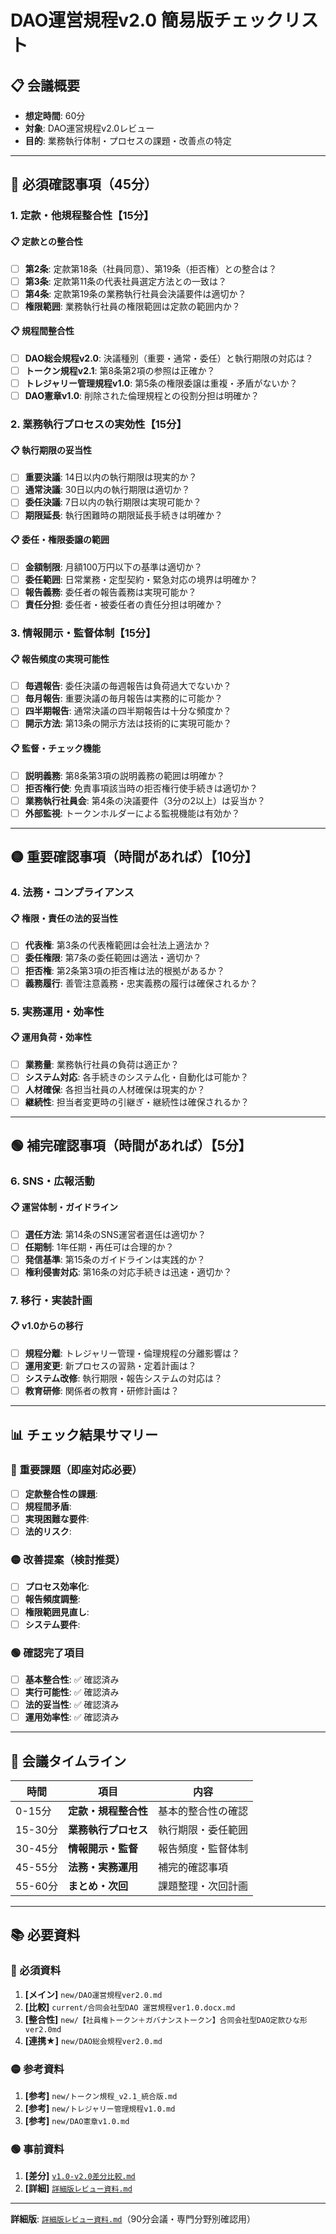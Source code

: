 # DAO運営規程v2.0 簡易版チェックリスト

## 📋 会議概要
- **想定時間**: 60分
- **対象**: DAO運営規程v2.0レビュー
- **目的**: 業務執行体制・プロセスの課題・改善点の特定

---

## 🔴 必須確認事項（45分）

### 1. 定款・他規程整合性【15分】

#### 📋 定款との整合性
- [ ] **第2条**: 定款第18条（社員同意）、第19条（拒否権）との整合は？
- [ ] **第3条**: 定款第11条の代表社員選定方法との一致は？
- [ ] **第4条**: 定款第19条の業務執行社員会決議要件は適切か？
- [ ] **権限範囲**: 業務執行社員の権限範囲は定款の範囲内か？

#### 📋 規程間整合性
- [ ] **DAO総会規程v2.0**: 決議種別（重要・通常・委任）と執行期限の対応は？
- [ ] **トークン規程v2.1**: 第8条第2項の参照は正確か？
- [ ] **トレジャリー管理規程v1.0**: 第5条の権限委譲は重複・矛盾がないか？
- [ ] **DAO憲章v1.0**: 削除された倫理規程との役割分担は明確か？

### 2. 業務執行プロセスの実効性【15分】

#### 📋 執行期限の妥当性
- [ ] **重要決議**: 14日以内の執行期限は現実的か？
- [ ] **通常決議**: 30日以内の執行期限は適切か？
- [ ] **委任決議**: 7日以内の執行期限は実現可能か？
- [ ] **期限延長**: 執行困難時の期限延長手続きは明確か？

#### 📋 委任・権限委譲の範囲
- [ ] **金額制限**: 月額100万円以下の基準は適切か？
- [ ] **委任範囲**: 日常業務・定型契約・緊急対応の境界は明確か？
- [ ] **報告義務**: 委任者の報告義務は実現可能か？
- [ ] **責任分担**: 委任者・被委任者の責任分担は明確か？

### 3. 情報開示・監督体制【15分】

#### 📋 報告頻度の実現可能性
- [ ] **毎週報告**: 委任決議の毎週報告は負荷過大でないか？
- [ ] **毎月報告**: 重要決議の毎月報告は実務的に可能か？
- [ ] **四半期報告**: 通常決議の四半期報告は十分な頻度か？
- [ ] **開示方法**: 第13条の開示方法は技術的に実現可能か？

#### 📋 監督・チェック機能
- [ ] **説明義務**: 第8条第3項の説明義務の範囲は明確か？
- [ ] **拒否権行使**: 免責事項該当時の拒否権行使手続きは適切か？
- [ ] **業務執行社員会**: 第4条の決議要件（3分の2以上）は妥当か？
- [ ] **外部監視**: トークンホルダーによる監視機能は有効か？

---

## 🟡 重要確認事項（時間があれば）【10分】

### 4. 法務・コンプライアンス

#### 📋 権限・責任の法的妥当性
- [ ] **代表権**: 第3条の代表権範囲は会社法上適法か？
- [ ] **委任権限**: 第7条の委任範囲は適法・適切か？
- [ ] **拒否権**: 第2条第3項の拒否権は法的根拠があるか？
- [ ] **義務履行**: 善管注意義務・忠実義務の履行は確保されるか？

### 5. 実務運用・効率性

#### 📋 運用負荷・効率性
- [ ] **業務量**: 業務執行社員の負荷は適正か？
- [ ] **システム対応**: 各手続きのシステム化・自動化は可能か？
- [ ] **人材確保**: 各担当社員の人材確保は現実的か？
- [ ] **継続性**: 担当者変更時の引継ぎ・継続性は確保されるか？

---

## 🟢 補完確認事項（時間があれば）【5分】

### 6. SNS・広報活動

#### 📋 運営体制・ガイドライン
- [ ] **選任方法**: 第14条のSNS運営者選任は適切か？
- [ ] **任期制**: 1年任期・再任可は合理的か？
- [ ] **発信基準**: 第15条のガイドラインは実践的か？
- [ ] **権利侵害対応**: 第16条の対応手続きは迅速・適切か？

### 7. 移行・実装計画

#### 📋 v1.0からの移行
- [ ] **規程分離**: トレジャリー管理・倫理規程の分離影響は？
- [ ] **運用変更**: 新プロセスの習熟・定着計画は？
- [ ] **システム改修**: 執行期限・報告システムの対応は？
- [ ] **教育研修**: 関係者の教育・研修計画は？

---

## 📊 チェック結果サマリー

### 🔴 重要課題（即座対応必要）
- [ ] **定款整合性の課題**: 
- [ ] **規程間矛盾**: 
- [ ] **実現困難な要件**: 
- [ ] **法的リスク**: 

### 🟡 改善提案（検討推奨）
- [ ] **プロセス効率化**: 
- [ ] **報告頻度調整**: 
- [ ] **権限範囲見直し**: 
- [ ] **システム要件**: 

### 🟢 確認完了項目
- [ ] **基本整合性**: ✅ 確認済み
- [ ] **実行可能性**: ✅ 確認済み
- [ ] **法的妥当性**: ✅ 確認済み
- [ ] **運用効率性**: ✅ 確認済み

---

## 🎯 会議タイムライン

| 時間 | 項目 | 内容 |
|------|------|------|
| 0-15分 | **定款・規程整合性** | 基本的整合性の確認 |
| 15-30分 | **業務執行プロセス** | 執行期限・委任範囲 |
| 30-45分 | **情報開示・監督** | 報告頻度・監督体制 |
| 45-55分 | **法務・実務運用** | 補完的確認事項 |
| 55-60分 | **まとめ・次回** | 課題整理・次回計画 |

---

## 📚 必要資料

### 🔴 必須資料
1. **[メイン]** `new/DAO運営規程ver2.0.md`
2. **[比較]** `current/合同会社型DAO 運営規程ver1.0.docx.md`  
3. **[整合性]** `new/【社員権トークン＋ガバナンストークン】合同会社型DAO定款ひな形ver2.0md`
4. **[連携★]** `new/DAO総会規程ver2.0.md`

### 🟡 参考資料
1. **[参考]** `new/トークン規程_v2.1_統合版.md`
2. **[参考]** `new/トレジャリー管理規程v1.0.md`
3. **[参考]** `new/DAO憲章v1.0.md`

### 🟢 事前資料
1. **[差分]** [`v1.0-v2.0差分比較.md`](./v1.0-v2.0差分比較.md)
2. **[詳細]** [`詳細版レビュー資料.md`](./詳細版レビュー資料.md)

---

**詳細版**: [`詳細版レビュー資料.md`](./詳細版レビュー資料.md)（90分会議・専門分野別確認用）